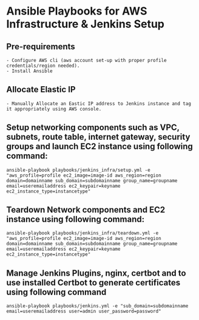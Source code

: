 # Ansible Playbooks for AWS Infrastructure & Jenkins Setup
## Pre-requirements
```shell
- Configure AWS cli (aws account set-up with proper profile credentials/region needed).
- Install Ansible
```
## Allocate Elastic IP
```shell
- Manually Allocate an Eastic IP address to Jenkins instance and tag it appropriately using AWS console.
```
## Setup networking components such as VPC, subnets, route table, internet gateway, security groups and launch EC2 instance using following command:
```shell
ansible-playbook playbooks/jenkins_infra/setup.yml -e "aws_profile=profile ec2_image=image-id aws_region=region domain=domainname sub_domain=subdomainname group_name=groupname email=useremailaddress ec2_keypair=keyname ec2_instance_type=instancetype"
```
## Teardown Network components and EC2 instance using following command:
```shell
ansible-playbook playbooks/jenkins_infra/teardown.yml -e "aws_profile=profile ec2_image=image-id aws_region=region domain=domainname sub_domain=subdomainname group_name=groupname email=useremailaddress ec2_keypair=keyname ec2_instance_type=instancetype"
```
## Manage Jenkins Plugins, nginx, certbot and to use installed Certbot to generate certificates using following command
```shell
ansible-playbook playbooks/jenkins.yml -e "sub_domain=subdomainname email=useremailaddress user=admin user_password=password"
```